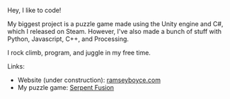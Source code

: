 Hey, I like to code!

My biggest project is a puzzle game made using the Unity engine and C#, which I released on Steam. However, I've also made a bunch of stuff with Python, Javascript, C++, and Processing.

I rock climb, program, and juggle in my free time.

Links:
  - Website (under construction): [ramseyboyce.com](http://www.ramseyboyce.com)
  - My puzzle game: [Serpent Fusion](https://store.steampowered.com/app/1126260/Serpent_Fusion/)




<!--
**rmboyce/rmboyce** is a ✨ _special_ ✨ repository because its `README.md` (this file) appears on your GitHub profile.

Here are some ideas to get you started:

- 🔭 I’m currently working on ...
- 🌱 I’m currently learning ...
- 👯 I’m looking to collaborate on ...
- 🤔 I’m looking for help with ...
- 💬 Ask me about ...
- 📫 How to reach me: ...
- 😄 Pronouns: ...
- ⚡ Fun fact: ...
-->
